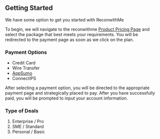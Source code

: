 
## Getting Started

We have some option to get you started with ReconwithMe

To begin, we will navigate to the reconwithme [Product Pricing Page](https://reconwithme.com/#pricing) and select the package that best meets your requirements. You will be redirected to the payment page as soon as we click on the plan.


### Payment Options

  - Credit Card
  - Wire Transfer
  - [AppSumo](https://appsumo.com/products/reconwithme-deal/)
  - ConnectIPS

After selecting a payment option, you will be directed to the appropriate payment page and strategically placed to pay. After you have successfully paid, you will be prompted to input your account information.

### Type of Deals

1. Enterprise / Pro
2. SME / Standard
3. Personal / Basic

